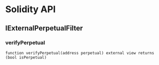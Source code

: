 # Solidity API

## IExternalPerpetualFilter

### verifyPerpetual

```solidity
function verifyPerpetual(address perpetual) external view returns (bool isPerpetual)
```

